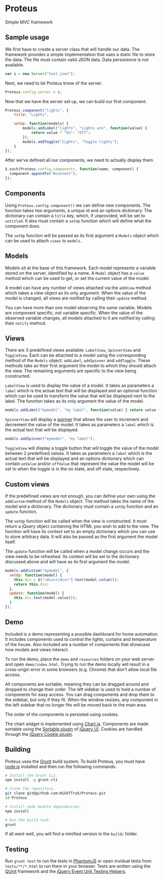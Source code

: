 Proteus
=======

Simple MVC framework


Sample usage
------------

We first have to create a server class that will handle our data. The framework provides a simple implementation that uses a static file to store the data. The file must contain valid JSON data. Data persistence is not available.

```javascript
var s = new Server("test.json");
```

Next, we need to let Proteus know of the server.

```javascript
Proteus.config.server = s;
```

Now that we have the server set up, we can build our first component.

```javascript
Proteus.component("lights", {
	title: "Lights",

	setUp: function(models) {
		models.addLabel("lights", "Lights are", function(value) {
			return value ? "On": "Off";
		});
		models.addToggle("lights", "Toggle lights");
	}
});
```

After we've defined all our components, we need to actually display them.

```javascript
$.each(Proteus.config.components, function(name, component) {
  component.appendTo("#content");
});
```

Components
----------

Using ```Proteus.config.component()``` we can define new components. The function takes two arguments, a unique id and an options dictionary. The dictionary can contain a ```title``` key, which, if unprovided, will be set to ```untitled```. It also must contain a ```setUp``` function which will define what the component does.

The ```setUp``` function will be passed as its first argument a ```Models``` object which can be used to attach ```views``` to ```models```.


Models
------

Models sit at the base of this framework. Each model represents a variable stored on the server, identified by a name. A ```Model``` object has a ```value``` method which can be used to get, or set the current value of the model.

A model can have any number of views attached via the ```addView``` method which takes a view object as its only argument. When the value of the model is changed, all views are notified by calling their ```update``` method.

You can have more than one model observing the same variable. Models are component specific, not variable specific. When the value of the observed variable changes, all models attached to it are notified by calling their ```notify``` method.


Views
-----

There are 3 predefined views available: ```LabelView```, ```SpinnerView``` and ```ToggleView```. Each can be attached to a model using the corresponding method of the ```Models``` object: ```addLabel```, ```addSpinner``` and ```addToggle```. These methods take as their first argument the model to which they should attach the view. The remaining arguments are specific to the view being constructed.

```LabelView``` is used to display the value of a model. It takes as parameters a ```label``` which is the actual text that will be displayed and an optional function which can be used to transform the value that will be displayed next to the label. The function takes as its only argument the value of the model.

```javascript
models.addLabel("mymodel", "my label", function(value) { return value * 2; });
```

```SpinnerView``` will display a [spinner](http://jqueryui.com/spinner/) that allows the user to increment and decrement the value of the model. It takes as parameters a ```label``` which is the actual text that will be displayed.

```javascript
models.addSpinner("mymodel", "my label");
```

```ToggleView``` will display a toggle button that will toggle the value of the model between 2 predefined values. It takes as parameters a ```label``` which is the actual text that will be displayed and an options dictionary which can contain ```onValue``` and/or ```offValue``` that represent the value the model will be set to when the toggle is in the on state, and off state, respectively.


Custom views
------------

If the predefined views are not enough, you can define your own using the ```addCustom``` method of the ```Models``` object. The method takes the name of the model and a dictionary. The dictionary must contain a ```setUp``` function and an ```update``` function.

The ```setUp``` function will be called when the view is constructed. It must return a jQuery object containing the HTML you wish to add to the view. The function will have its context set to an empty dictionary which you can use to store arbitrary data. It will also be passed as the first argument the model itself.

The ```update``` function will be called when a model change occurs and the view needs to be refreshed. Its context will be set to the dictionary discussed above and will have as its first argument the model.

```javascript
models.addCustom("mymodel", {
  setUp: function(model) {
    this.div = $("<div></div>").text(model.value());
    return this.div;
  },
  update: function(model) {
    this.div.text(model.value());
  }
});
```

Demo 
----

Included is a demo representing a possible dashboard for home automation. It includes components used to control the lights, curtains and temperature of the house. Also included are a number of components that showcase how models and views interact.

To run the demo, place the ```demo``` and ```resources``` folders on your web server and open ```demo/index.html```. Trying to run the demo locally will result in a cross-origin error in some browsers (e.g. Chrome) that don't allow local file access.

All components are sortable, meaning they can be dragged around and dropped to change their order. The left sidebar is used to hold a number of components for easy access. You can drag components and drop them to the sidebar, but only if they fit. When the window resizes, any component in the left sidebar that no longer fits will be moved back to the main area.

The order of the components is persisted using cookies.

The chart widget is implemented using [Chart.js](https://github.com/nnnick/Chart.js). Components are made sortable using the [Sortable plugin](jqueryui.com/sortable/) of [jQuery UI](jqueryui.com). Cookies are handled through the [jQuery Cookie plugin](https://github.com/carhartl/jquery-cookie).

Building
--------

Proteus uses the [Grunt](https://github.com/gruntjs/grunt) build system. To
build Proteus, you must have [node.js](https://github.com/joyent/node)
installed and then run the following commands:

```bash
# Install the Grunt CLI.
npm install -g grunt-cli

# Clone the repository.
git clone git@github.com:NiGhTTraX/Proteus.git
cd Proteus

# Install node module dependencies.
npm install

# Run the build task.
grunt
```

If all went well, you will find a minified version in the ```build/``` folder.


Testing
-------

Run ```grunt test``` to run the tests in
[PhantomJS](https://github.com/ariya/phantomjs) or open invidual tests from ```tests/**/*.html```
to run them in your browser. Tests are written using the
[QUnit](http://www.qunitjs.com/) framework and the [jQuery Event Unit Testing
Helpers](https://github.com/jquery/jquery-simulate).
